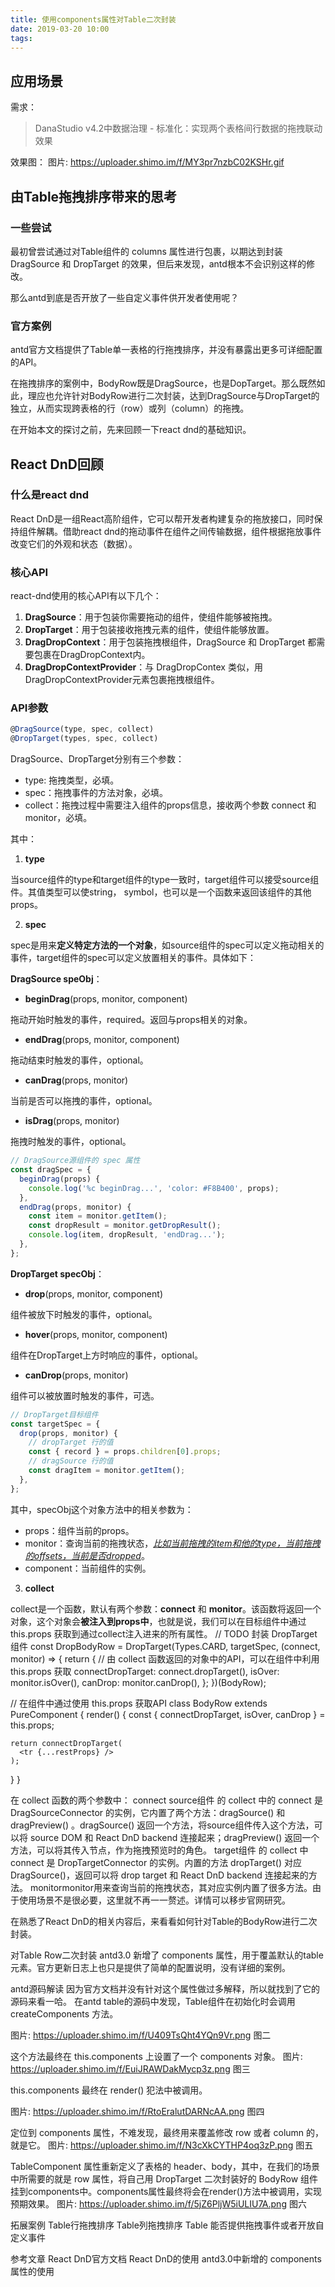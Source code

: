 ```yaml
---
title: 使用components属性对Table二次封装
date: 2019-03-20 10:00
tags:
---
```


## 应用场景

需求：
> DanaStudio v4.2中数据治理 - 标准化：实现两个表格间行数据的拖拽联动效果

效果图：
图片: https://uploader.shimo.im/f/MY3pr7nzbC02KSHr.gif

## 由Table拖拽排序带来的思考

### 一些尝试

最初曾尝试通过对Table组件的 columns 属性进行包裹，以期达到封装 DragSource 和 DropTarget 的效果，但后来发现，antd根本不会识别这样的修改。

那么antd到底是否开放了一些自定义事件供开发者使用呢？

### 官方案例

antd官方文档提供了Table单一表格的行拖拽排序，并没有暴露出更多可详细配置的API。

在拖拽排序的案例中，BodyRow既是DragSource，也是DopTarget。那么既然如此，理应也允许针对BodyRow进行二次封装，达到DragSource与DropTarget的独立，从而实现跨表格的行（row）或列（column）的拖拽。

在开始本文的探讨之前，先来回顾一下react dnd的基础知识。

## React DnD回顾

### 什么是react dnd

React DnD是一组React高阶组件，它可以帮开发者构建复杂的拖放接口，同时保持组件解耦。借助react dnd的拖动事件在组件之间传输数据，组件根据拖放事件改变它们的外观和状态（数据）。

### 核心API

react-dnd使用的核心API有以下几个：
1. **DragSource**：用于包装你需要拖动的组件，使组件能够被拖拽。
2. **DropTarget**：用于包装接收拖拽元素的组件，使组件能够放置。
3. **DragDropContext**：用于包装拖拽根组件，DragSource 和 DropTarget 都需要包裹在DragDropContext内。
4. **DragDropContextProvider**：与 DragDropContex 类似，用DragDropContextProvider元素包裹拖拽根组件。

### API参数
```javascript
@DragSource(type, spec, collect)
@DropTarget(types, spec, collect)
```

DragSource、DropTarget分别有三个参数：
- type: 拖拽类型，必填。
- spec：拖拽事件的方法对象，必填。
- collect：拖拽过程中需要注入组件的props信息，接收两个参数 connect 和 monitor，必填。

其中：
1. **type**

当source组件的type和target组件的type一致时，target组件可以接受source组件。其值类型可以使string， symbol，也可以是一个函数来返回该组件的其他props。

2. **spec**

spec是用来**定义特定方法的一个对象**，如source组件的spec可以定义拖动相关的事件，target组件的spec可以定义放置相关的事件。具体如下：

**DragSource speObj**：
- **beginDrag**(props, monitor, component)

拖动开始时触发的事件，required。返回与props相关的对象。

- **endDrag**(props, monitor, component)

拖动结束时触发的事件，optional。

- **canDrag**(props, monitor)

当前是否可以拖拽的事件，optional。

- **isDrag**(props, monitor)

拖拽时触发的事件，optional。

```javascript
// DragSource源组件的 spec 属性
const dragSpec = {
  beginDrag(props) {
    console.log('%c beginDrag...', 'color: #F8B400', props);
  },
  endDrag(props, monitor) {
    const item = monitor.getItem();
    const dropResult = monitor.getDropResult();
    console.log(item, dropResult, 'endDrag...');
  },
};
```

**DropTarget specObj**：

- **drop**(props, monitor, component)

组件被放下时触发的事件，optional。

- **hover**(props, monitor, component)

组件在DropTarget上方时响应的事件，optional。

- **canDrop**(props, monitor)

组件可以被放置时触发的事件，可选。

```javascript
// DropTarget目标组件
const targetSpec = {
  drop(props, monitor) {
    // dropTarget 行的值
    const { record } = props.children[0].props;
    // dragSource 行的值
    const dragItem = monitor.getItem();
  },
};
```

其中，specObj这个对象方法中的相关参数为：
- props：组件当前的props。
- monitor：查询当前的拖拽状态，*<u>比如当前拖拽的item和他的type，当前拖拽的offsets，当前是否dropped</u>*。
- component：当前组件的实例。

3. **collect**

collect是一个函数，默认有两个参数：**connect** 和 **monitor**。该函数将返回一个对象，这个对象会**被注入到props中**，也就是说，我们可以在目标组件中通过 this.props 获取到通过collect注入进来的所有属性。
// TODO 封装 DropTarget 组件
const DropBodyRow = DropTarget(Types.CARD, targetSpec, (connect, monitor) => {
  return {
    // 由 collect 函数返回的对象中的API，可以在组件中利用 this.props 获取
    connectDropTarget: connect.dropTarget(),
    isOver: monitor.isOver(),
    canDrop: monitor.canDrop(),
  };
})(BodyRow);

// 在组件中通过使用 this.props 获取API
class BodyRow extends PureComponent {
  render() {
    const { connectDropTarget, isOver, canDrop } = this.props;

    return connectDropTarget(
      <tr {...restProps} />
    );
  }
}

在 collect 函数的两个参数中：
connect
source组件  的 collect 中的 connect 是DragSourceConnector 的实例，它内置了两个方法：dragSource() 和 dragPreview() 。dragSource() 返回一个方法，将source组件传入这个方法，可以将 source DOM 和 React DnD backend 连接起来；dragPreview() 返回一个方法，可以将其传入节点，作为拖拽预览时的角色。
target组件  的 collect 中 connect 是 DropTargetConnector 的实例。内置的方法 dropTarget() 对应 DragSource()，返回可以将 drop target 和 React DnD backend 连接起来的方法。
monitormonitor用来查询当前的拖拽状态，其对应实例内置了很多方法。由于使用场景不是很必要，这里就不再一一赘述。详情可以移步官网研究。

在熟悉了React DnD的相关内容后，来看看如何针对Table的BodyRow进行二次封装。

对Table Row二次封装
antd3.0 新增了 components 属性，用于覆盖默认的table元素。官方更新日志上也只是提供了简单的配置说明，没有详细的案例。

antd源码解读
因为官方文档并没有针对这个属性做过多解释，所以就找到了它的源码来看一哈。
在antd table的源码中发现，Table组件在初始化时会调用 createComponents 方法。

图片: https://uploader.shimo.im/f/U409TsQht4YQn9Vr.png
图二

这个方法最终在 this.components 上设置了一个 components 对象。
图片: https://uploader.shimo.im/f/EuiJRAWDakMycp3z.png
图三

this.components 最终在 render() 犯法中被调用。

图片: https://uploader.shimo.im/f/RtoEralutDARNcAA.png
图四

定位到 components 属性，不难发现，最终用来覆盖修改 row 或者 column 的，就是它。
图片: https://uploader.shimo.im/f/N3cXkCYTHP4oq3zP.png
图五

TableComponent 属性重新定义了表格的 header、body，其中，在我们的场景中所需要的就是 row 属性，将自己用 DropTarget 二次封装好的 BodyRow 组件挂到components中。components属性最终将会在render()方法中被调用，实现预期效果。
图片: https://uploader.shimo.im/f/5jZ6PljW5iULIU7A.png
图六

拓展案例
Table行拖拽排序
Table列拖拽排序
Table 能否提供拖拽事件或者开放自定义事件

参考文章
React DnD官方文档
React DnD的使用
antd3.0中新增的 components 属性的使用
